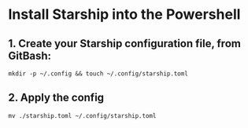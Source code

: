 # Install Starship into the Powershell

## 1. Create your Starship configuration file, from GitBash: 

```
mkdir -p ~/.config && touch ~/.config/starship.toml
```

## 2. Apply the config

```
mv ./starship.toml ~/.config/starship.toml
```